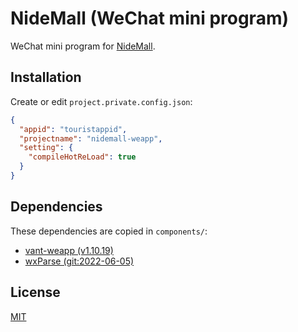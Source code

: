 # NideMall (WeChat mini program)

WeChat mini program for [NideMall](https://github.com/charlyisidore/nidemall-server).

## Installation

Create or edit `project.private.config.json`:

```json
{
  "appid": "touristappid",
  "projectname": "nidemall-weapp",
  "setting": {
    "compileHotReLoad": true
  }
}
```

## Dependencies

These dependencies are copied in `components/`:

- [vant-weapp (v1.10.19)](https://github.com/youzan/vant-weapp)
- [wxParse (git:2022-06-05)](https://github.com/csonchen/wxParse)

## License

[MIT](./LICENSE)
